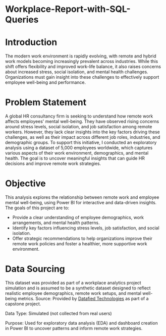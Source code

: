 # Workplace-Report-with-SQL-Queries
# Introduction
The modern work environment is rapidly evolving, with remote and hybrid work models becoming increasingly prevalent across industries. While this shift offers flexibility and improved work-life balance, it also raises concerns about increased stress, social isolation, and mental health challenges. Organizations must gain insight into these challenges to effectively support employee well-being and performance.
# Problem Statement
A global HR consultancy firm is seeking to understand how remote work affects employees' mental well-being. They have observed rising concerns around stress levels, social isolation, and job satisfaction among remote workers. However, they lack clear insights into the key factors driving these challenges, as well as their impact across different job roles, industries, and demographic groups. To support this initiative, I conducted an exploratory analysis using a dataset of 5,000 employees worldwide, which captures various aspects of their work environment, demographics, and mental health. The goal is to uncover meaningful insights that can guide HR decisions and improve remote work strategies.
# Objective
This analysis explores the relationship between remote work and employee mental well-being, using Power BI for interactive and data-driven insights.
The goals of this project are to:
- Provide a clear understanding of employee demographics, work arrangements, and mental health patterns.
- Identify key factors influencing stress levels, job satisfaction, and social isolation.
- Offer strategic recommendations to help organizations improve their remote work policies and foster a healthier, more supportive work environment.
# Data Sourcing
This dataset was provided as part of a workplace analytics project simulation and is assumed to be a synthetic dataset designed to reflect realistic employee demographics, remote work setups, and mental well-being metrics.
Source: Provided by [Datafied Technologies](https://www.linkedin.com/company/datafiedhub/) as part of a capstone project.

Data Type: Simulated (not collected from real users)

Purpose: Used for exploratory data analysis (EDA) and dashboard creation in Power BI to uncover patterns and inform remote work strategies.
